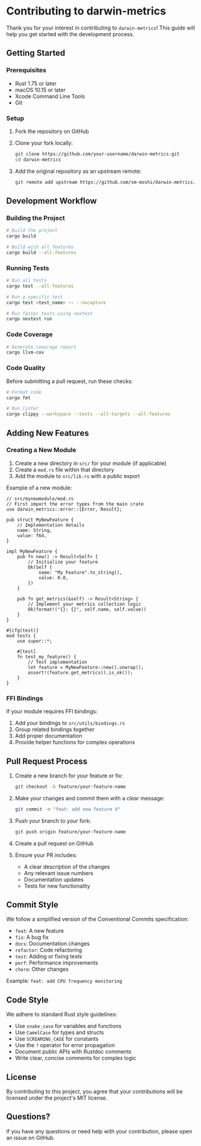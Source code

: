 # Contributing to darwin-metrics

Thank you for your interest in contributing to `darwin-metrics`! This guide will help you get started with the development process.

## Getting Started

### Prerequisites

- Rust 1.75 or later
- macOS 10.15 or later
- Xcode Command Line Tools
- Git

### Setup

1. Fork the repository on GitHub
2. Clone your fork locally:

   ```bash
   git clone https://github.com/your-username/darwin-metrics.git
   cd darwin-metrics
   ```

3. Add the original repository as an upstream remote:

   ```bash
   git remote add upstream https://github.com/sm-moshi/darwin-metrics.git
   ```

## Development Workflow

### Building the Project

```bash
# Build the project
cargo build

# Build with all features
cargo build --all-features
```

### Running Tests

```bash
# Run all tests
cargo test --all-features

# Run a specific test
cargo test <test_name> -- --nocapture

# Run faster tests using nextest
cargo nextest run
```

### Code Coverage

```bash
# Generate coverage report
cargo llvm-cov
```

### Code Quality

Before submitting a pull request, run these checks:

```bash
# Format code
cargo fmt

# Run linter
cargo clippy --workspace --tests --all-targets --all-features
```

## Adding New Features

### Creating a New Module

1. Create a new directory in `src/` for your module (if applicable)
2. Create a `mod.rs` file within that directory
3. Add the module to `src/lib.rs` with a public export

Example of a new module:

```rust,no_run,ignore
// src/mynewmodule/mod.rs
// First import the error types from the main crate
use darwin_metrics::error::{Error, Result};

pub struct MyNewFeature {
    // Implementation details
    name: String,
    value: f64,
}

impl MyNewFeature {
    pub fn new() -> Result<Self> {
        // Initialize your feature
        Ok(Self {
            name: "My Feature".to_string(),
            value: 0.0,
        })
    }

    pub fn get_metrics(&self) -> Result<String> {
        // Implement your metrics collection logic
        Ok(format!("{}: {}", self.name, self.value))
    }
}

#[cfg(test)]
mod tests {
    use super::*;

    #[test]
    fn test_my_feature() {
        // Test implementation
        let feature = MyNewFeature::new().unwrap();
        assert!(feature.get_metrics().is_ok());
    }
}
```

### FFI Bindings

If your module requires FFI bindings:

1. Add your bindings to `src/utils/bindings.rs`
2. Group related bindings together
3. Add proper documentation
4. Provide helper functions for complex operations

## Pull Request Process

1. Create a new branch for your feature or fix:

   ```bash
   git checkout -b feature/your-feature-name
   ```

2. Make your changes and commit them with a clear message:

   ```bash
   git commit -m "feat: add new feature X"
   ```

3. Push your branch to your fork:

   ```bash
   git push origin feature/your-feature-name
   ```

4. Create a pull request on GitHub
5. Ensure your PR includes:
   - A clear description of the changes
   - Any relevant issue numbers
   - Documentation updates
   - Tests for new functionality

## Commit Style

We follow a simplified version of the Conventional Commits specification:

- `feat`: A new feature
- `fix`: A bug fix
- `docs`: Documentation changes
- `refactor`: Code refactoring
- `test`: Adding or fixing tests
- `perf`: Performance improvements
- `chore`: Other changes

Example: `feat: add CPU frequency monitoring`

## Code Style

We adhere to standard Rust style guidelines:

- Use `snake_case` for variables and functions
- Use `CamelCase` for types and structs
- Use `SCREAMING_CASE` for constants
- Use the `?` operator for error propagation
- Document public APIs with Rustdoc comments
- Write clear, concise comments for complex logic

## License

By contributing to this project, you agree that your contributions will be licensed under the project's MIT license.

## Questions?

If you have any questions or need help with your contribution, please open an issue on GitHub.
